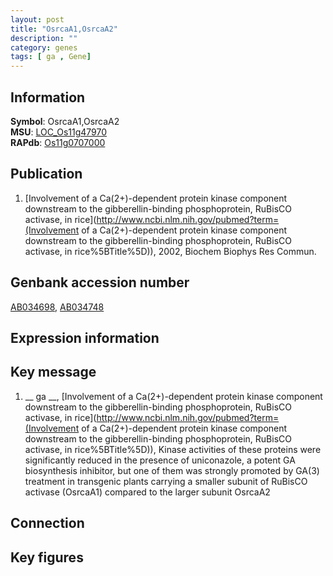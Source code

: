 ```yaml
---
layout: post
title: "OsrcaA1,OsrcaA2"
description: ""
category: genes
tags: [ ga , Gene]
---
```


## Information
__Symbol__: OsrcaA1,OsrcaA2  
__MSU__: [LOC_Os11g47970](http://rice.plantbiology.msu.edu/cgi-bin/ORF_infopage.cgi?orf=LOC_Os11g47970)  
__RAPdb__: [Os11g0707000](http://rapdb.dna.affrc.go.jp/viewer/gbrowse_details/irgsp1?name=Os11g0707000)  

## Publication
1. [Involvement of a Ca(2+)-dependent protein kinase component downstream to the gibberellin-binding phosphoprotein, RuBisCO activase, in rice](http://www.ncbi.nlm.nih.gov/pubmed?term=(Involvement of a Ca(2+)-dependent protein kinase component downstream to the gibberellin-binding phosphoprotein, RuBisCO activase, in rice%5BTitle%5D)), 2002, Biochem Biophys Res Commun.

## Genbank accession number
[AB034698](http://www.ncbi.nlm.nih.gov/nuccore/AB034698), [AB034748](http://www.ncbi.nlm.nih.gov/nuccore/AB034748)

## Expression information

## Key message
1. __ ga __, [Involvement of a Ca(2+)-dependent protein kinase component downstream to the gibberellin-binding phosphoprotein, RuBisCO activase, in rice](http://www.ncbi.nlm.nih.gov/pubmed?term=(Involvement of a Ca(2+)-dependent protein kinase component downstream to the gibberellin-binding phosphoprotein, RuBisCO activase, in rice%5BTitle%5D)),  Kinase activities of these proteins were significantly reduced in the presence of uniconazole, a potent GA biosynthesis inhibitor, but one of them was strongly promoted by GA(3) treatment in transgenic plants carrying a smaller subunit of RuBisCO activase (OsrcaA1) compared to the larger subunit OsrcaA2

## Connection

## Key figures


